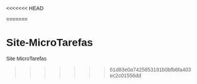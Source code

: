 <<<<<<< HEAD
<template>
<div id="app">
<AuthComponent v-if="!user" @login="handleLogin" />
<TaskManager v-else :user="user" @logout="handleLogout" />
</div>
</template>

<script setup>
import { ref, onMounted } from 'vue';
import { initializeApp } from 'firebase/app';
import { getAuth, onAuthStateChanged, signOut } from 'firebase/auth';
import AuthComponent from './components/AuthComponent.vue';
import TaskManager from './components/TaskManager.vue';

const firebaseConfig = {
apiKey: 'SUA_API_KEY',
authDomain: 'SEU_DOMINIO.firebaseapp.com',
projectId: 'SEU_PROJETO_ID',
storageBucket: 'SEU_BUCKET.appspot.com',
messagingSenderId: 'SEU_MESSAGING_ID',
appId: 'SEU_APP_ID'
};

const app = initializeApp(firebaseConfig);
const auth = getAuth(app);

const user = ref(null);

onMounted(() => {
onAuthStateChanged(auth, (u) => {
user.value = u;
});
});

function handleLogin(u) {
user.value = u;
}

function handleLogout() {
signOut(auth);
user.value = null;
}
</script>

<style>
body {
font-family: Arial, sans-serif;
}
</style>
=======
# Site-MicroTarefas
Site MicroTarefas 
>>>>>>> 61d83e0a7425853181b0bfb6fa403ec2c01556dd
